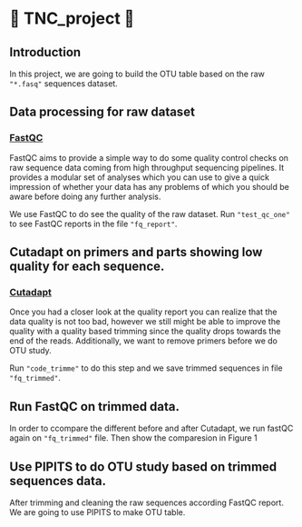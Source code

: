 # :mushroom: TNC_project :mushroom:
## Introduction
In this project, we are going to build the OTU table based on the raw `"*.fasq"` sequences dataset. 

## Data processing for raw dataset

### [FastQC](https://www.bioinformatics.babraham.ac.uk/projects/fastqc/)

FastQC aims to provide a simple way to do some quality control checks on raw sequence data coming from high throughput sequencing pipelines. It provides a modular set of analyses which you can use to give a quick impression of whether your data has any problems of which you should be aware before doing any further analysis.

We use FastQC to do see the quality of the raw dataset. Run `"test_qc_one"` to see FastQC reports in the file `"fq_report"`.


## Cutadapt on primers and parts showing low quality for each sequence.
### [Cutadapt](https://cutadapt.readthedocs.io/en/stable/)

Once you had a closer look at the quality report you can realize that the data quality is not too bad, however we still might be able to improve the quality with a quality based trimming since the quality drops towards the end of the reads. Additionally, we want to remove primers before we do OTU study. 

Run `"code_trimme"` to do this step and we save trimmed sequences in file `"fq_trimmed"`.

## Run FastQC on trimmed data.
In order to ccompare the different before and after Cutadapt, we run fastQC again on `"fq_trimmed"` file. Then show the comparesion in Figure 1

## Use PIPITS to do OTU study based on trimmed sequences data.
After trimming and cleaning the raw sequences according FastQC report. We are going to use PIPITS to make OTU table.
